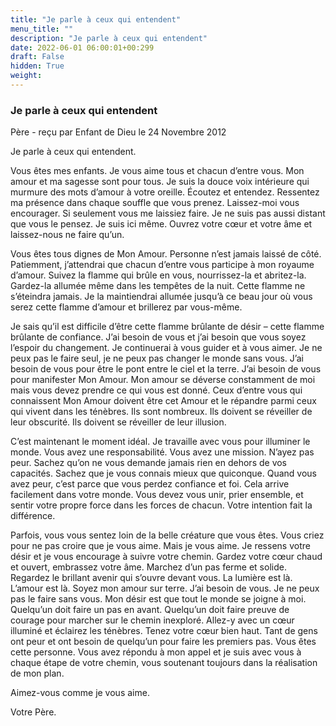 ```yaml
---
title: "Je parle à ceux qui entendent"
menu_title: ""
description: "Je parle à ceux qui entendent"
date: 2022-06-01 06:00:01+00:299
draft: False
hidden: True
weight:
---
```

### Je parle à ceux qui entendent

Père - reçu par Enfant de Dieu le 24 Novembre 2012


Je parle à ceux qui entendent.

Vous êtes mes enfants. Je vous aime tous et chacun d’entre vous. Mon amour et ma sagesse sont pour tous. Je suis la douce voix intérieure qui murmure des mots d’amour à votre oreille. Écoutez et entendez. Ressentez ma présence dans chaque souffle que vous prenez. Laissez-moi vous encourager. Si seulement vous me laissiez faire. Je ne suis pas aussi distant que vous le pensez. Je suis ici même. Ouvrez votre cœur et votre âme et laissez-nous ne faire qu’un.

Vous êtes tous dignes de Mon Amour. Personne n’est jamais laissé de côté. Patiemment, j’attendrai que chacun d’entre vous participe à mon royaume d’amour. Suivez la flamme qui brûle en vous, nourrissez-la et abritez-la. Gardez-la allumée même dans les tempêtes de la nuit. Cette flamme ne s’éteindra jamais. Je la maintiendrai allumée jusqu’à ce beau jour où vous serez cette flamme d’amour et brillerez par vous-même.

Je sais qu’il est difficile d’être cette flamme brûlante de désir – cette flamme brûlante de confiance. J’ai besoin de vous et j’ai besoin que vous soyez l’espoir du changement. Je continuerai à vous guider et à vous aimer. Je ne peux pas le faire seul, je ne peux pas changer le monde sans vous. J’ai besoin de vous pour être le pont entre le ciel et la terre. J’ai besoin de vous pour manifester Mon Amour. Mon amour se déverse constamment de moi mais vous devez prendre ce qui vous est donné. Ceux d’entre vous qui connaissent Mon Amour doivent être cet Amour et le répandre parmi ceux qui vivent dans les ténèbres. Ils sont nombreux. Ils doivent se réveiller de leur obscurité. Ils doivent se réveiller de leur illusion.

C’est maintenant le moment idéal. Je travaille avec vous pour illuminer le monde. Vous avez une responsabilité. Vous avez une mission. N’ayez pas peur. Sachez qu’on ne vous demande jamais rien en dehors de vos capacités. Sachez que je vous connais mieux que quiconque. Quand vous avez peur, c’est parce que vous perdez confiance et foi. Cela arrive facilement dans votre monde. Vous devez vous unir, prier ensemble, et sentir votre propre force dans les forces de chacun. Votre intention fait la différence.

Parfois, vous vous sentez loin de la belle créature que vous êtes. Vous criez pour ne pas croire que je vous aime. Mais je vous aime. Je ressens votre désir et je vous encourage à suivre votre chemin. Gardez votre cœur chaud et ouvert, embrassez votre âme. Marchez d’un pas ferme et solide. Regardez le brillant avenir qui s’ouvre devant vous. La lumière est là. L’amour est là. Soyez mon amour sur terre. J’ai besoin de vous. Je ne peux pas le faire sans vous. Mon désir est que tout le monde se joigne à moi. Quelqu’un doit faire un pas en avant. Quelqu’un doit faire preuve de courage pour marcher sur le chemin inexploré. Allez-y avec un cœur illuminé et éclairez les ténèbres. Tenez votre cœur bien haut. Tant de gens ont peur et ont besoin de quelqu’un pour faire les premiers pas. Vous êtes cette personne. Vous avez répondu à mon appel et je suis avec vous à chaque étape de votre chemin, vous soutenant toujours dans la réalisation de mon plan.

Aimez-vous comme je vous aime.

Votre Père.



